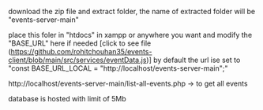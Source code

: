 download the zip file and extract folder, the name of extracted folder will be "events-server-main"

place this foler in "htdocs" in xampp or anywhere you want and modify the "BASE_URL" here if needed [click to see file (https://github.com/rohitchouhan35/events-client/blob/main/src/services/eventData.js)]
by default the url ise set to "const BASE_URL_LOCAL = "http://localhost/events-server-main";"

http://localhost/events-server-main/list-all-events.php   -> to get all events

database is hosted with limit of 5Mb
